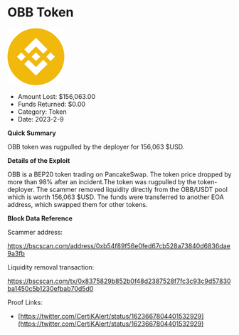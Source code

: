 # OBB Token
![OBB Token](/rektimages/OBB-Token.png)
- Amount Lost: $156,063.00
- Funds Returned: $0.00
- Category: Token
- Date: 2023-2-9

**Quick Summary**

OBB token was rugpulled by the deployer for 156,063 $USD.

  


 **Details of the Exploit**

OBB is a BEP20 token trading on PancakeSwap. The token price dropped by more than 98% after an incident.The token was rugpulled by the token-deployer. The scammer removed liquidity directly from the OBB/USDT pool which is worth 156,063 $USD. The funds were transferred to another EOA address, which swapped them for other tokens.

  


 **Block Data Reference**

Scammer address:

https://bscscan.com/address/0xb54f89f56e0fed67cb528a73840d6836dae9a3fb

  


Liquidity removal transaction:

https://bscscan.com/tx/0x8375829b852b0f48d2387528f7fc3c93c9d57830ba1450c5b1230efbab70d5d0


Proof Links:
- [https://twitter.com/CertiKAlert/status/1623667804401532929](https://twitter.com/CertiKAlert/status/1623667804401532929)


